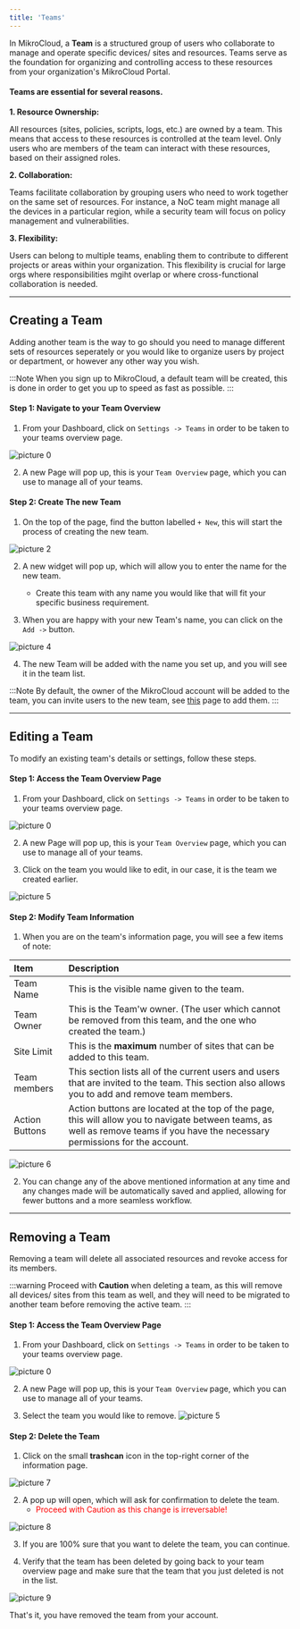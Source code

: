 ```yaml
---
title: 'Teams'
---
```


<!-- :::warning
This page is under construction
::: -->
In MikroCloud, a **Team** is a structured group of users who collaborate to manage and operate specific devices/ sites and resources. Teams serve as the foundation for organizing and controlling access to these resources from your organization's MikroCloud Portal.


#### Teams are essential for several reasons.
**1. Resource Ownership:**

All resources (sites, policies, scripts, logs, etc.) are owned by a team. This means that access to these resources is controlled at the team level. Only users who are members of the team can interact with these resources, based on their assigned roles.

**2. Collaboration:**

Teams facilitate collaboration by grouping users who need to work together on the same set of resources. For instance, a NoC team might manage all the devices in a particular region, while a security team will focus on policy management and vulnerabilities.

**3. Flexibility:**

Users can belong to multiple teams, enabling them to contribute to different projects or areas within your organization. This flexibility is crucial for large orgs where responsibilities mgiht overlap or where cross-functional collaboration is needed.

---
## Creating a Team
Adding another team is the way to go should you need to manage different sets of resources seperately or you would like to organize users by project or department, or however any other way you wish.

:::Note
When you sign up to MikroCloud, a default team will be created, this is done in order to get you up to speed as fast as possible.
:::

#### Step 1: Navigate to your Team Overview
1. From your Dashboard, click on `Settings -> Teams` in order to be taken to your teams overview page.
<!-- Insert Image -->
![picture 0](https://cdn.mkcld.io/e387bf1e7d6d70e435892965678c79366587cff4910787ab748ce49bb93af122.png)  

2. A new Page will pop up, this is your `Team Overview` page, which you can use to manage all of your teams.
<!-- Insert Image -->
<!-- ![picture 1](https://cdn.mkcld.io/5b90b278f6ee5f96cc16d6f1fb15a5c07f10d623b571f782fe05df91e895b969.png)   -->


#### Step 2: Create The new Team
1. On the top of the page, find the button labelled `+ New`, this will start the process of creating the new team.
<!-- insert Image -->
![picture 2](https://cdn.mkcld.io/fa72b974a2459fd2dea8214df3e46126858b6e32d978663cc9f4c918d0e3ce87.png)  



2. A new widget will pop up, which will allow you to enter the name for the new team.
    * Create this team with any name you would like that will fit your specific business requirement.


3. When you are happy with your new Team's name, you can click on the `Add ->` button.
<!-- Insert Image -->
![picture 4](https://cdn.mkcld.io/c3b7ca0d846dc2587ca26faeb5e769155a50baac522bcf91e099b8be2b1283ec.png)  



4. The new Team will be added with the name you set up, and you will see it in the team list.

:::Note
By default, the owner of the MikroCloud account will be added to the team, you can invite users to the new team, see [this](/documentation/settings/users) page to add them.
:::

---
## Editing a Team
To modify an existing team's details or settings, follow these steps.

#### Step 1: Access the Team Overview Page
1. From your Dashboard, click on `Settings -> Teams` in order to be taken to your teams overview page.
<!-- Insert Image -->
![picture 0](https://cdn.mkcld.io/e387bf1e7d6d70e435892965678c79366587cff4910787ab748ce49bb93af122.png)  


2. A new Page will pop up, this is your `Team Overview` page, which you can use to manage all of your teams.

3. Click on the team you would like to edit, in our case, it is the team we created earlier.
<!-- insert Image -->
![picture 5](https://cdn.mkcld.io/58dfe001597e0fc04cd71d887a817e954f6ada1576e13547197e371cecb89082.png)  


#### Step 2: Modify Team Information
1. When you are on the team's information page, you will see a few items of note:

| Item | Description | 
| :--- | :--- |
| Team Name | This is the visible name given to the team. |
| Team Owner | This is the Team'w owner. (The user which cannot be removed from this team, and the one who created the team.) |
| Site Limit | This is the **maximum** number of sites that can be added to this team. |
| Team members | This section lists all of the current users and users that are invited to the team. This section also allows you to add and remove team members. |
| Action Buttons | Action buttons are located at the top of the page, this will allow you to navigate between teams, as well as remove teams if you have the necessary permissions for the account. |

<!-- Insert Image -->
![picture 6](https://cdn.mkcld.io/dc7c1fbeb3d470f130ab6a81dbb12ce0f4a8496c632454e2b0951bc9a6d5aa4f.png)  


2. You can change any of the above mentioned information at any time and any changes made will be automatically saved and applied, allowing for fewer buttons and a more seamless workflow.

---
## Removing a Team
Removing a team will delete all associated resources and revoke access for its members.

:::warning
Proceed with **Caution** when deleting a team, as this will remove all devices/ sites from this team as well, and they will need to be migrated to another team before removing the active team.
:::

#### Step 1: Access the Team Overview Page
1. From your Dashboard, click on `Settings -> Teams` in order to be taken to your teams overview page.
<!-- Insert Image -->
![picture 0](https://cdn.mkcld.io/e387bf1e7d6d70e435892965678c79366587cff4910787ab748ce49bb93af122.png)  


2. A new Page will pop up, this is your `Team Overview` page, which you can use to manage all of your teams.

3. Select the team you would like to remove.
![picture 5](https://cdn.mkcld.io/58dfe001597e0fc04cd71d887a817e954f6ada1576e13547197e371cecb89082.png)  

#### Step 2: Delete the Team
1. Click on the small **trashcan** icon in the top-right corner of the information page.
<!-- Insert Image -->
![picture 7](https://cdn.mkcld.io/50bb874afefb781b64f3784fd33b75a56566f623f2dd5ec1bef238007d3aeeb5.png)  


2. A pop up will open, which will ask for confirmation to delete the team.
    * <span style="color:red;" >Proceed with Caution as this change is irreversable!</span>
<!-- Insert Image -->
![picture 8](https://cdn.mkcld.io/08e1ce2d68d96ebc80bbfba97e73110d1eb1853747dec3f2776fc440afebdb49.png)  

3. If you are 100% sure that you want to delete the team, you can continue.

4. Verify that the team has been deleted by going back to your team overview page and make sure that the team that you just deleted is not in the list.
<!-- Insert Image -->
![picture 9](https://cdn.mkcld.io/5b90b278f6ee5f96cc16d6f1fb15a5c07f10d623b571f782fe05df91e895b969.png)  


That's it, you have removed the team from your account.